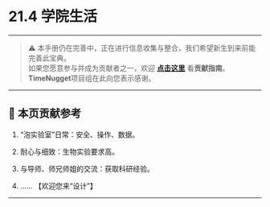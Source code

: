 # 21.4 学院生活

---

> ⚠️ 本手册仍在完善中，正在进行信息收集与整合，我们希望新生到来前能完善此宝典。  
> 如果您愿意参与并成为贡献者之一，欢迎 **[点击这里](/CONTRIBUTING)** 看**贡献指南**。  
> **TimeNugget**项目组在此向您表示感谢。  

---

## 📌 本页贡献参考

1. “泡实验室”日常：安全、操作、数据。

2. 耐心与细致：生物实验要求高。

3. 与导师、师兄师姐的交流：获取科研经验。

4. ……  【欢迎您来“设计”】

---
